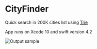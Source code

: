 # CityFinder

Quick search in 200K cities list using [Trie][1]


App runs on Xcode 10 and swift version 4.2


![Output sample](https://media.giphy.com/media/5jT0iFdrikgTr0QzQ9/giphy.gif)


[1]: https://en.wikipedia.org/wiki/Trie
